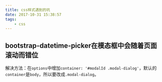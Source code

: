 ```yaml
---
title: css样式遇到的坑
date: 2017-10-31 15:38:57
tags:
    - css
---
```


## bootstrap-datetime-picker在模态框中会随着页面滚动而错位

解决方法：在`options`中增加`container: '#modalId .modal-dialog'`，默认的`container`是`body`，所以要改成`.modal-dialog`。
